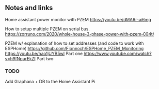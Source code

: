 ## Notes and links

Home assistant power monitor with PZEM
https://youtu.be/dMA6r-ai6mg

How to setup multiple PZEM on serial bus.
https://zorruno.com/2020/whole-house-3-phase-power-with-pzem-004t/

PZEM w/ explanation of how to set addresses (and code to work with ESPHome)
https://github.com/Fionnoch/ESPHome_PZEM_Monitoring
https://youtu.be/hao1jUYB5wI Part one
https://www.youtube.com/watch?v=h9fNpurEkZI Part two


### TODO

Add Graphana + DB to the Home Assistant Pi
